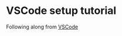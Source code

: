 # VSCode setup tutorial

Following along from [VSCode](https://code.visualstudio.com/docs/cpp/config-clang-mac)
